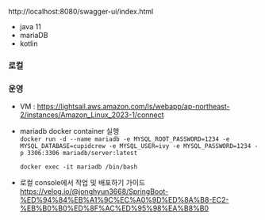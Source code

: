 http://localhost:8080/swagger-ui/index.html

- java 11
- mariaDB
- kotlin


### 로컬


### 운영
- VM : https://lightsail.aws.amazon.com/ls/webapp/ap-northeast-2/instances/Amazon_Linux_2023-1/connect
- mariadb docker container 실행  
      ```
    docker run -d --name mariadb -e MYSQL_ROOT_PASSWORD=1234 -e MYSQL_DATABASE=cupidcrew -e MYSQL_USER=ivy -e MYSQL_PASSWORD=1234 -p 3306:3306 mariadb/server:latest
       ```
    ````
    docker exec -it mariadb /bin/bash
    ````
  
- 로컬 console에서 작업 및 배포하기 가이드
  https://velog.io/@jonghyun3668/SpringBoot-%ED%94%84%EB%A1%9C%EC%A0%9D%ED%8A%B8-EC2-%EB%B0%B0%ED%8F%AC%ED%95%98%EA%B8%B0